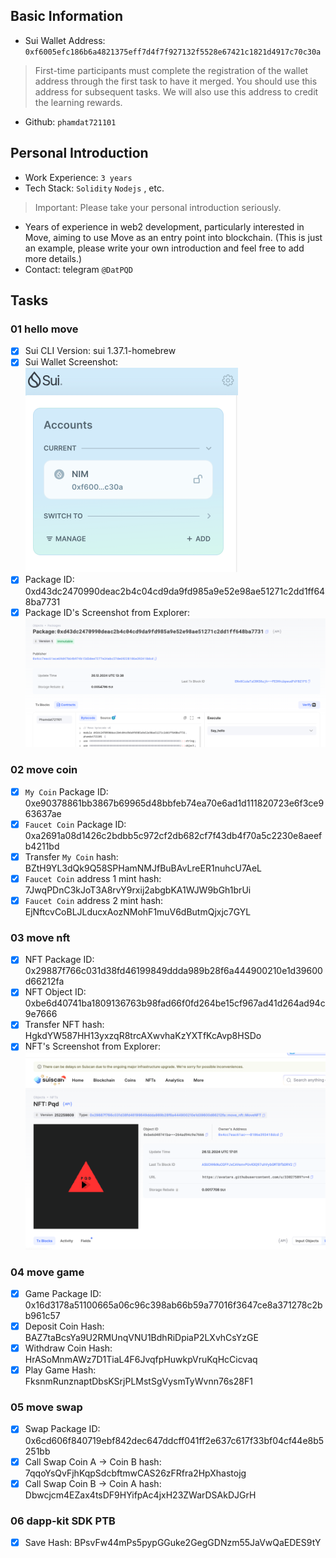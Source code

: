 ## Basic Information
- Sui Wallet Address: `0xf6005efc186b6a4821375eff7d4f7f927132f5528e67421c1821d4917c70c30a`
> First-time participants must complete the registration of the wallet address through the first task to have it merged. You should use this address for subsequent tasks. We will also use this address to credit the learning rewards.
- Github: `phamdat721101`

## Personal Introduction
- Work Experience: `3 years`
- Tech Stack: `Solidity` `Nodejs` , etc.
> Important: Please take your personal introduction seriously.
- Years of experience in web2 development, particularly interested in Move, aiming to use Move as an entry point into blockchain. (This is just an example, please write your own introduction and feel free to add more details.)
- Contact: telegram `@DatPQD`

## Tasks

### 01 hello move
- [x] Sui CLI Version: sui 1.37.1-homebrew
- [x] Sui Wallet Screenshot: ![](./images/wallet.png)
- [x] Package ID: 0xd43dc2470990deac2b4c04cd9da9fd985a9e52e98ae51271c2dd1ff648ba7731
- [x] Package ID's Screenshot from Explorer: ![](./images/task1.png)

### 02 move coin
- [x] `My Coin` Package ID: 0xe90378861bb3867b69965d48bbfeb74ea70e6ad1d111820723e6f3ce963637ae
- [x] `Faucet Coin` Package ID: 0xa2691a08d1426c2bdbb5c972cf2db682cf7f43db4f70a5c2230e8aeefb4211bd
- [x] Transfer `My Coin` hash: BZtH9YL3dQk9Q58SPHamNMJfBuBAvLreER1nuhcU7AeL
- [x] `Faucet Coin` address 1 mint hash: 7JwqPDnC3kJoT3A8rvY9rxij2abgbKA1WJW9bGh1brUi
- [x] `Faucet Coin` address 2 mint hash: EjNftcvCoBLJLducxAozNMohF1muV6dButmQjxjc7GYL

### 03 move nft
- [x] NFT Package ID: 0x29887f766c031d38fd46199849ddda989b28f6a444900210e1d39600d66212fa
- [x] NFT Object ID: 0xbe6d40741ba1809136763b98fad66f0fd264be15cf967ad41d264ad94c9e7666
- [x] Transfer NFT hash: HgkdYW587HH13yxzqR8trcAXwvhaKzYXTfKcAvp8HSDo
- [x] NFT's Screenshot from Explorer: ![](./images/nft.png)

### 04 move game
- [x] Game Package ID: 0x16d3178a51100665a06c96c398ab66b59a77016f3647ce8a371278c2bb961c57
- [x] Deposit Coin Hash: BAZ7taBcsYa9U2RMUnqVNU1BdhRiDpiaP2LXvhCsYzGE
- [x] Withdraw Coin Hash: HrASoMnmAWz7D1TiaL4F6JvqfpHuwkpVruKqHcCicvaq
- [x] Play Game Hash: FksnmRunznaptDbsKSrjPLMstSgVysmTyWvnn76s28F1

### 05 move swap
- [x] Swap Package ID: 0x6cd606f840719ebf842dec647ddcff041ff2e637c617f33bf04cf44e8b5251bb
- [x] Call Swap Coin A -> Coin B hash: 7qqoYsQvFjhKqpSdcbftmwCAS26zFRfra2HpXhastojg
- [x] Call Swap Coin B -> Coin A hash: Dbwcjcm4EZax4tsDF9HYifpAc4jxH23ZWarDSAkDJGrH

### 06 dapp-kit SDK PTB
- [x] Save Hash: BPsvFw44mPs5pypGGuke2GegGDNzm55JaVwQaEDES9tY
